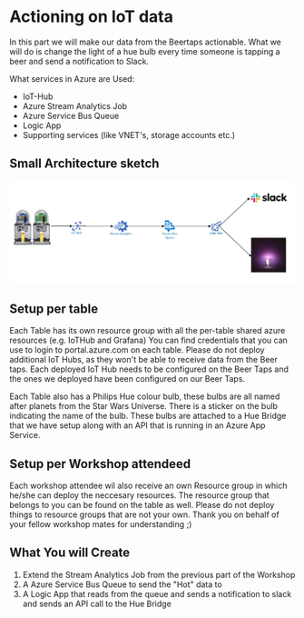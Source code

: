 # Actioning  on IoT data

In this part we will make our data from the Beertaps actionable. What we will do is change the light of a hue bulb every time someone is tapping a beer and send a notification to Slack.

What services in Azure are Used:
- IoT-Hub
- Azure Stream Analytics Job
- Azure Service Bus Queue
- Logic App
- Supporting services (like VNET's, storage accounts etc.)

## Small Architecture sketch
![High Level Architecture](img/high_level_architecture.jpg "Architecture")


## Setup per table
Each Table has its own resource group with all the per-table shared azure resources (e.g. IoTHub and Grafana)
You can find credentials that you can use to login to portal.azure.com on each table.
Please do not deploy additional IoT Hubs, as they won't be able to receive data from the Beer taps. Each deployed IoT Hub needs to be configured on the Beer Taps and the ones we deployed have been configured on our Beer Taps.

Each Table also has a Philips Hue colour bulb, these bulbs are all named after planets from the Star Wars Universe. There is a sticker on the bulb indicating the name of the bulb. These bulbs are attached to a Hue Bridge that we have setup along with an API that is running in an Azure App Service.

## Setup per Workshop attendeed
Each workshop attendee wil also receive an own Resource group in which he/she can deploy the neccesary resources. The resource group that belongs to you can be found on the table as well.
Please do not deploy things to resource groups that are not your own. Thank you on behalf of your fellow workshop mates for understanding ;)

## What You will Create
1. Extend the Stream Analytics Job from the previous part of the Workshop
2. A Azure Service Bus Queue to send the "Hot" data to
3. A Logic App that reads from the queue and sends a notification to slack and sends an API call to the Hue Bridge



